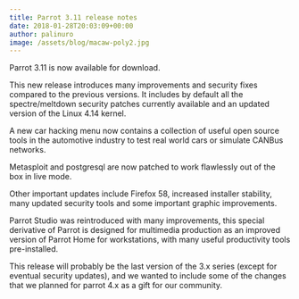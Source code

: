 ```yaml
---
title: Parrot 3.11 release notes
date: 2018-01-28T20:03:09+00:00
author: palinuro
image: /assets/blog/macaw-poly2.jpg
---
```

Parrot 3.11 is now available for download.

This new release introduces many improvements and security fixes compared to the previous versions. It includes by default all the spectre/meltdown security patches currently available and an updated version of the Linux 4.14 kernel.

A new car hacking menu now contains a collection of useful open source tools in the automotive industry to test real world cars or simulate CANBus networks.

Metasploit and postgresql are now patched to work flawlessly out of the box in live mode.

Other important updates include Firefox 58, increased installer stability, many updated security tools and some important graphic improvements.

Parrot Studio was reintroduced with many improvements, this special derivative of Parrot is designed for multimedia production as an improved version of Parrot Home for workstations, with many useful productivity tools pre-installed.

This release will probably be the last version of the 3.x series (except for eventual security updates), and we wanted to include some of the changes that we planned for parrot 4.x as a gift for our community.